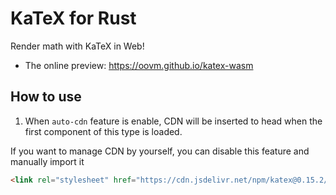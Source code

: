 KaTeX for Rust
==============

Render math with KaTeX in Web!

- The online preview: https://oovm.github.io/katex-wasm

## How to use

1. When `auto-cdn` feature is enable, CDN will be inserted to head when the first component of this type is loaded.

If you want to manage CDN by yourself, you can disable this feature and manually import it

```html
<link rel="stylesheet" href="https://cdn.jsdelivr.net/npm/katex@0.15.2/dist/katex.min.css">
```
